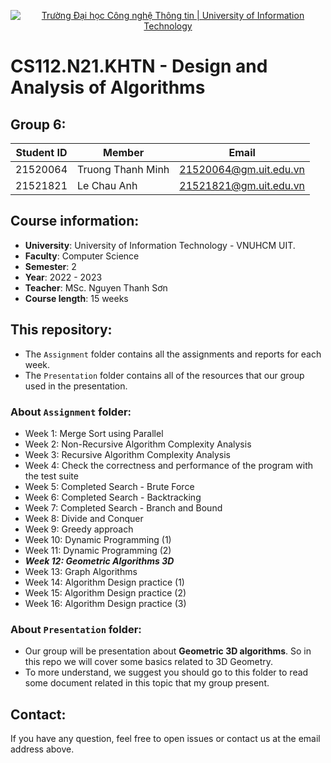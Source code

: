 <p align="center">
  <a href="https://www.uit.edu.vn/" title="Trường Đại học Công nghệ Thông tin" style="border: none;">
    <img src="https://i.imgur.com/WmMnSRt.png" alt="Trường Đại học Công nghệ Thông tin | University of Information Technology">
  </a>
</p>

# CS112.N21.KHTN - Design and Analysis of Algorithms
## Group 6:
|**Student ID**| **Member**|**Email**|
|-----------|-----------|-----------|
|21520064|Truong Thanh Minh|21520064@gm.uit.edu.vn|
|21521821|Le Chau Anh|21521821@gm.uit.edu.vn|

## Course information:
- **University**: University of Information Technology - VNUHCM UIT.
- **Faculty**: Computer Science
- **Semester**: 2
- **Year**: 2022 - 2023
- **Teacher**: MSc. Nguyen Thanh Sơn
- **Course length**: 15 weeks

## This repository:
- The `Assignment` folder contains all the assignments and reports for each week.
- The `Presentation` folder contains all of the resources that our group used in the presentation.
### About `Assignment` folder:
- Week 1: Merge Sort using Parallel
- Week 2: Non-Recursive Algorithm Complexity Analysis
- Week 3: Recursive Algorithm Complexity Analysis
- Week 4: Check the correctness and performance of the program with the test suite
- Week 5: Completed Search - Brute Force
- Week 6: Completed Search - Backtracking
- Week 7: Completed Search - Branch and Bound
- Week 8: Divide and Conquer
- Week 9: Greedy approach
- Week 10: Dynamic Programming (1)
- Week 11: Dynamic Programming (2)
- _**Week 12: Geometric Algorithms 3D**_
- Week 13: Graph Algorithms
- Week 14: Algorithm Design practice (1)
- Week 15: Algorithm Design practice (2)
- Week 16: Algorithm Design practice (3)

### About `Presentation` folder:
- Our group will be presentation about **Geometric 3D algorithms**. So in this repo we will cover some basics related to 3D Geometry.
- To more understand, we suggest you should go to this folder to read some document related in this topic that my group present.

## Contact:
If you have any question, feel free to open issues or contact us at the email address above.
